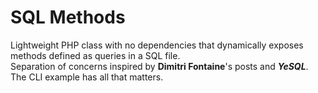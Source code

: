 # SQL Methods
Lightweight PHP class with no dependencies that dynamically exposes methods defined as queries in a SQL file.<br/>
Separation of concerns inspired by __Dimitri Fontaine__'s posts and ***YeSQL***.
The CLI example has all that matters.
